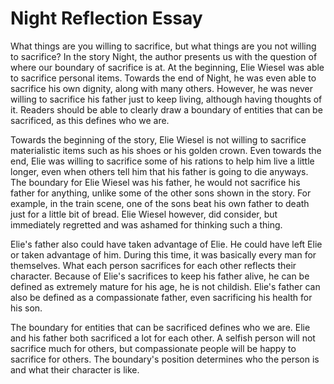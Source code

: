 # Night Reflection Essay

What things are you willing to sacrifice, but what things are you not willing to sacrifice? In the story Night, the author presents us with the question of where our boundary of sacrifice is at. At the beginning, Elie Wiesel was able to sacrifice personal items. Towards the end of Night, he was even able to sacrifice his own dignity, along with many others. However, he was never willing to sacrifice his father just to keep living, although having thoughts of it. Readers should be able to clearly draw a boundary of entities that can be sacrificed, as this defines who we are.

Towards the beginning of the story, Elie Wiesel is not willing to sacrifice materialistic items such as his shoes or his golden crown. Even towards the end, Elie was willing to sacrifice some of his rations to help him live a little longer, even when others tell him that his father is going to die anyways. The boundary for Elie Wiesel was his father, he would not sacrifice his father for anything, unlike some of the other sons shown in the story. For example, in the train scene, one of the sons beat his own father to death just for a little bit of bread. Elie Wiesel however, did consider, but immediately regretted and was ashamed for thinking such a thing.

Elie's father also could have taken advantage of Elie. He could have left Elie or taken advantage of him. During this time, it was basically every man for themselves. What each person sacrifices for each other reflects their character. Because of Elie's sacrifices to keep his father alive, he can be defined as extremely mature for his age, he is not childish. Elie's father can also be defined as a compassionate father, even sacrificing his health for his son.

The boundary for entities that can be sacrificed defines who we are. Elie and his father both sacrificed a lot for each other. A selfish person will not sacrifice much for others, but compassionate people will be happy to sacrifice for others. The boundary's position determines who the person is and what their character is like.


